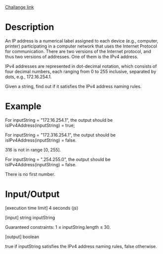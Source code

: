 [Challange link](https://codefights.com/arcade/intro/level-5/veW5xJednTy4qcjso)
# Description
An IP address is a numerical label assigned to each device (e.g., computer, printer) participating in a computer network that uses the Internet Protocol for communication. There are two versions of the Internet protocol, and thus two versions of addresses. One of them is the IPv4 address.

IPv4 addresses are represented in dot-decimal notation, which consists of four decimal numbers, each ranging from 0 to 255 inclusive, separated by dots, e.g., 172.16.254.1.

Given a string, find out if it satisfies the IPv4 address naming rules.

# Example

For inputString = "172.16.254.1", the output should be
isIPv4Address(inputString) = true;

For inputString = "172.316.254.1", the output should be
isIPv4Address(inputString) = false.

316 is not in range [0, 255].

For inputString = ".254.255.0", the output should be
isIPv4Address(inputString) = false.

There is no first number.

# Input/Output

[execution time limit] 4 seconds (js)

[input] string inputString

Guaranteed constraints:
1 ≤ inputString.length ≤ 30.

[output] boolean

true if inputString satisfies the IPv4 address naming rules, false otherwise.